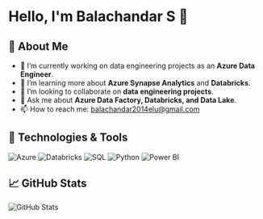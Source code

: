 # Hello, I'm Balachandar S 👋

## 🌟 About Me

- 🔭 I’m currently working on data engineering projects as an **Azure Data Engineer**.
- 🌱 I’m learning more about **Azure Synapse Analytics** and **Databricks**.
- 👯 I’m looking to collaborate on **data engineering projects**.
- 💬 Ask me about **Azure Data Factory, Databricks, and Data Lake**.
- 📫 How to reach me: balachandar2014elu@gmail.com

## 🚀 Technologies & Tools

![Azure](https://img.shields.io/badge/-Azure-0078D4?logo=microsoft-azure&logoColor=white)
![Databricks](https://img.shields.io/badge/-Databricks-EA4C1D?logo=databricks&logoColor=white)
![SQL](https://img.shields.io/badge/-SQL-4479A1?logo=sql&logoColor=white)
![Python](https://img.shields.io/badge/-Python-3776AB?logo=python&logoColor=white)
![Power BI](https://img.shields.io/badge/-Power%20BI-F2C811?logo=power-bi&logoColor=black)

## 📈 GitHub Stats

![GitHub Stats](https://github-readme-stats.vercel.app/api?username=your-username&show_icons=true&hide_title=true&count_private=true&theme=radical)
